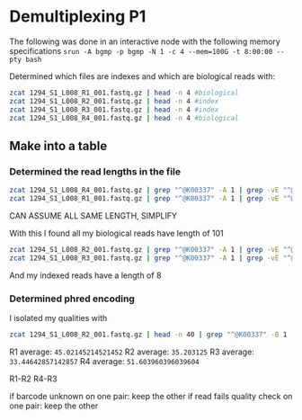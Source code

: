 # Demultiplexing P1

The following was done in an interactive node with the following memory specifications
```srun -A bgmp -p bgmp -N 1 -c 4 --mem=100G -t 8:00:00 --pty bash```

Determined which files are indexes and which are biological reads with:

```bash
zcat 1294_S1_L008_R1_001.fastq.gz | head -n 4 #biological
zcat 1294_S1_L008_R2_001.fastq.gz | head -n 4 #index
zcat 1294_S1_L008_R3_001.fastq.gz | head -n 4 #index
zcat 1294_S1_L008_R4_001.fastq.gz | head -n 4 #biological
```

## Make into a table

### Determined the read lengths in the file

```bash
zcat 1294_S1_L008_R4_001.fastq.gz | grep "^@K00337" -A 1 | grep -vE "^@K00337|--" | awk '{print length}' | sort -n | uniq -c
zcat 1294_S1_L008_R1_001.fastq.gz | grep "^@K00337" -A 1 | grep -vE "^@K00337|--" | awk '{print length}' | sort -n | uniq -c
```

CAN ASSUME ALL SAME LENGTH, SIMPLIFY

With this I found all my biological reads have length of 101

```bash
zcat 1294_S1_L008_R2_001.fastq.gz | grep "^@K00337" -A 1 | grep -vE "^@K00337|--" | awk '{print length}' | sort -n | uniq -c
zcat 1294_S1_L008_R3_001.fastq.gz | grep "^@K00337" -A 1 | grep -vE "^@K00337|--" | awk '{print length}' | sort -n | uniq -c
```

And my indexed reads have a length of 8

### Determined phred encoding

I isolated my qualities with

```bash
zcat 1294_S1_L008_R2_001.fastq.gz | head -n 40 | grep "^@K00337" -B 1 | grep -vE "^@K00337|--" > qualities_R2.txt
```

R1 average: `45.02145214521452`
R2 average: `35.203125`
R3 average: `33.44642857142857`
R4 average: `51.603960396039604`

R1-R2
R4-R3

if barcode unknown on one pair:
keep the other
if read fails quality check on one pair:
keep the other 